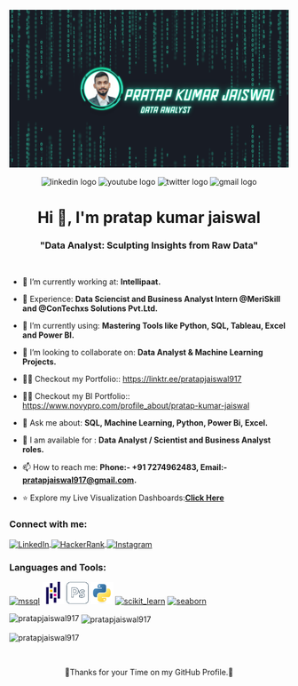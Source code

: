 ![logo](https://github.com/pratapjaiswal917/pratapjaiswal917/blob/main/Profile%20Banner%200.png)
<div align="center">
  <img src="https://img.shields.io/static/v1?message=LinkedIn&logo=linkedin&label=&color=0077B5&logoColor=white&labelColor=&style=for-the-badge" height="25" alt="linkedin logo"  />
  <img src="https://img.shields.io/static/v1?message=Youtube&logo=youtube&label=&color=FF0000&logoColor=white&labelColor=&style=for-the-badge" height="25" alt="youtube logo"  />
  <img src="https://img.shields.io/static/v1?message=Twitter&logo=twitter&label=&color=1DA1F2&logoColor=white&labelColor=&style=for-the-badge" height="25" alt="twitter logo"  />
  <img src="https://img.shields.io/static/v1?message=Gmail&logo=gmail&label=&color=D14836&logoColor=white&labelColor=&style=for-the-badge" height="25" alt="gmail logo"  />
</div>

###
<h1 align="center">Hi 👋, I'm pratap kumar jaiswal</h1>
<h3 align="center">"Data Analyst: Sculpting Insights from Raw Data"</h3>
<img src="https://media.giphy.com/media/K5kfQExKk731K/giphy.gif" width="450px" align="right" alt="">
<p align="left"> <img src="https://komarev.com/ghpvc/?username=pratapjaiswal917&label=Profile%20views&color=0e75b6&style=flat" alt="" /> </p>

- 🔭 I’m currently working at: **Intellipaat.**
- 💫 Experience: **Data Sciencist and Business Analyst Intern @MeriSkill and @ConTechxs Solutions Pvt.Ltd.**

- 🌱 I’m currently using: **Mastering Tools like Python, SQL, Tableau, Excel and Power BI.**

- 👯 I’m looking to collaborate on: **Data Analyst & Machine Learning Projects.**
- 👨‍💻 Checkout my Portfolio:: https://linktr.ee/pratapjaiswal917
- 👨‍💻 Checkout my BI Portfolio:: https://www.novypro.com/profile_about/pratap-kumar-jaiswal
- 💬 Ask me about: **SQL, Machine Learning, Python, Power Bi, Excel.**
- 🌻 I am available for : **Data Analyst / Scientist and Business Analyst roles.**
- 📫 How to reach me: **Phone:- +91 7274962483, Email:- pratapjaiswal917@gmail.com.**
- ⭐ Explore my Live Visualization Dashboards:[**Click Here**](https://www.novypro.com/profile_about/pratap-kumar-jaiswal)

<h3 align="left">Connect with me:</h3>
<p align="left">
<a href="https://www.linkedin.com/in/pratapkumarjaiswal/" target="_blank">
  <img align="center" src="https://raw.githubusercontent.com/rahuldkjain/github-profile-readme-generator/master/src/images/icons/Social/linked-in-alt.svg" alt="LinkedIn" height="30" width="40" />
</a>
<a href="https://www.hackerrank.com/profile/pratapjaiswal917" target="_blank">
  <img align="center" src="https://raw.githubusercontent.com/rahuldkjain/github-profile-readme-generator/master/src/images/icons/Social/hackerrank.svg" alt="HackerRank" height="30" width="40" />
</a>
<a href="https://www.instagram.com/mr_sucess2022/?igshid=mznlngnkzwq4mg%3d%3d" target="_blank">
  <img align="center" src="https://raw.githubusercontent.com/rahuldkjain/github-profile-readme-generator/master/src/images/icons/Social/instagram.svg" alt="Instagram" height="30" width="40" />
</a>
</p>

<h3 align="left">Languages and Tools:</h3>
<a href="https://www.svgrepo.com/show/303229/microsoft-sql-server-logo.svg" target="_blank" rel="noreferrer"><img src="https://www.svgrepo.com/show/303229/microsoft-sql-server-logo.svg" alt="mssql" width="40" height="40"/></a>
  <a href="https://www.mysql.com/" target="_blank" rel="noreferrer"><img src="https://raw.githubusercontent.com/devicons/devicon/2ae2a900d2f041da66e950e4d48052658d850630/icons/pandas/pandas-original.svg" alt="pandas" width="40" height="40"/></a>
  <a href="https://www.photoshop.com/en" target="_blank" rel="noreferrer"><img src="https://raw.githubusercontent.com/devicons/devicon/master/icons/photoshop/photoshop-line.svg" alt="photoshop" width="40" height="40"/></a>
  <a href="https://www.postgresql.org" target="_blank" rel="noreferrer"><img src="https://raw.githubusercontent.com/devicons/devicon/master/icons/python/python-original.svg" alt="python" width="40" height="40"/></a>
  <a href="https://pytorch.org/" target="_blank" rel="noreferrer"><img src="https://upload.wikimedia.org/wikipedia/commons/0/05/Scikit_learn_logo_small.svg" alt="scikit_learn" width="40" height="40"/></a>
  <a href="https://seaborn.pydata.org/" target="_blank" rel="noreferrer"><img src="https://seaborn.pydata.org/_images/logo-mark-lightbg.svg" alt="seaborn" width="40" height="40"/></a>



<p><img align="left" src="https://github-readme-stats.vercel.app/api/top-langs?username=pratapjaiswal917&show_icons=true&locale=en&layout=compact" alt="pratapjaiswal917" /></p>

<p>&nbsp;<img align="center" src="https://github-readme-stats.vercel.app/api?username=pratapjaiswal917&show_icons=true&locale=en" alt="pratapjaiswal917" /></p>

<p><img align="center" src="https://github-readme-streak-stats.herokuapp.com/?user=pratapjaiswal917&" alt="pratapjaiswal917" /></p>

<p align="Center"> <img src="https://komarev.com/ghpvc/?username=pratapjaiswal917&label=Profile%20views&color=0e75b6&style=flat" alt="" /> </p>

<p align="Center">🙏Thanks for your Time on my GitHub Profile.🙏</p>





